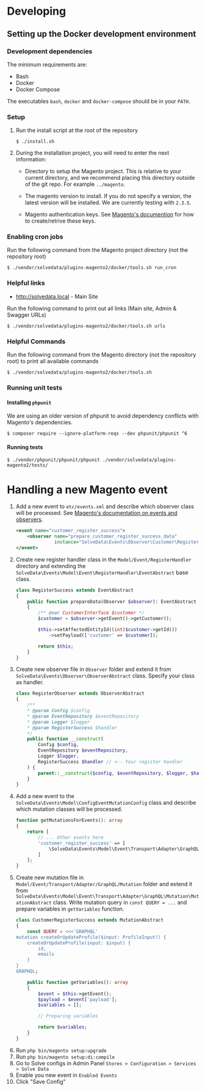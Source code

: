 # Developing

## Setting up the Docker development environment

### Development dependencies

The minimum requirements are:

- Bash
- Docker
- Docker Compose

The executables `bash`, `docker` and `docker-compose` should be in your `PATH`.

### Setup

1. Run the install script at the root of the repository
    
    ```shell
    $ ./install.sh
    ```

2. During the installation project, you will need to enter the next information:
    * Directory to setup the Magento project. This is relative to your current directory, and we recommend placing this directory outside of the git repo. For example `../magento`.

    * The magento version to install. If you do not specify a version, the latest version will be installed. We are currently testing with `2.3.5`.

    * Magento authentication keys. See [Magento's documention](https://devdocs.magento.com/guides/v2.4/install-gde/prereq/connect-auth.html) for how to create/retrive these keys.

### Enabling cron jobs

Run the following command from the Magento project directory (not the repository root)

```shell
$ ./vendor/solvedata/plugins-magento2/docker/tools.sh run_cron
```

### Helpful links

- http://solvedata.local - Main Site

Run the following command to print out all links (Main site, Admin & Swagger URLs)

```shell
$ ./vendor/solvedata/plugins-magento2/docker/tools.sh urls
```

### Helpful Commands

Run the following command from the Magento directory (not the repository root) to print all available commands

```shell
$ ./vendor/solvedata/plugins-magento2/docker/tools.sh
```

### Running unit tests

#### Installing `phpunit`

We are using an older version of phpunit to avoid dependency conflicts with Magento's dependencies.
```shell
$ composer require --ignore-platform-reqs --dev phpunit/phpunit ^6
```

#### Running tests

```shell
$ ./vendor/phpunit/phpunit/phpunit ./vendor/solvedata/plugins-magento2/tests/
```

# Handling a new Magento event
1. Add a new event to `etc/events.xml` and describe which observer class will be processed.
See [Magento's documentation on events and observers](https://devdocs.magento.com/guides/v2.4/extension-dev-guide/events-and-observers.html).
    ```xml
    <event name="customer_register_success">
        <observer name="prepare_customer_register_success_data"
                  instance="SolveData\Events\Observer\Customer\RegisterObserver" />
    </event>
    ```
1. Create new register handler class in the `Model/Event/RegisterHandler` directory and extending the `SolveData\Events\Model\Event\RegisterHandler\EventAbstract` base class.
    ```php
    class RegisterSuccess extends EventAbstract
    {
        public function prepareData(Observer $observer): EventAbstract
        {
            /** @var CustomerInterface $customer */
            $customer = $observer->getEvent()->getCustomer();
    
            $this->setAffectedEntityId((int)$customer->getId())
                ->setPayload(['customer' => $customer]);
    
            return $this;
        }
    }
    ```
1. Create new observer file in `Observer` folder and extend it from `SolveData\Events\Observer\ObserverAbstract` class. Specify your class as handler.
    ```php
    class RegisterObserver extends ObserverAbstract
    {
        /**
        * @param Config $config
        * @param EventRepository $eventRepository
        * @param Logger $logger
        * @param RegisterSuccess $handler
        */
        public function __construct(
            Config $config,
            EventRepository $eventRepository,
            Logger $logger,
            RegisterSuccess $handler // <-- Your register handler
        ) {
            parent::__construct($config, $eventRepository, $logger, $handler);
        }
    }
    ```
1. Add a new event to the `SolveData\Events\Model\ConfigEventMutationConfig` class and describe which mutation classes will be processed.
    ```php
    function getMutationsForEvents(): array
    {
        return [
            // ... Other events here
            'customer_register_success' => [
                \SolveData\Events\Model\Event\Transport\Adapter\GraphQL\Mutation\CustomerRegisterSuccess::class
            ]
        ];
    }
    ```
1. Create new mutation file in `Model/Event/Transport/Adapter/GraphQL/Mutation` folder and extend it from `SolveData\Events\Model\Event\Transport\Adapter\GraphQL\Mutation\MutationAbstract` class.
   Write mutation query in `const QUERY = ...` and prepare variables in `getVariables` function.
    ```php
    class CustomerRegisterSuccess extends MutationAbstract
    {
        const QUERY = <<<'GRAPHQL'
    mutation createOrUpdateProfile($input: ProfileInput!) {
        createOrUpdateProfile(input: $input) {
            id,
            emails
        }
    }
    GRAPHQL;
    
        public function getVariables(): array
        {
            $event = $this->getEvent();
            $payload = $event['payload'];
            $variables = [];

            // Preparing variables
    
            return $variables;
        }
    }
    ```
1. Run `php bin/magento setup:upgrade`
1. Run `php bin/magento setup:di:compile`
1. Go to Solve configs in Admin Panel `Stores > Configuration > Services > Solve Data`
1. Enable you new event in `Enabled Events`
1. Click "Save Config"
